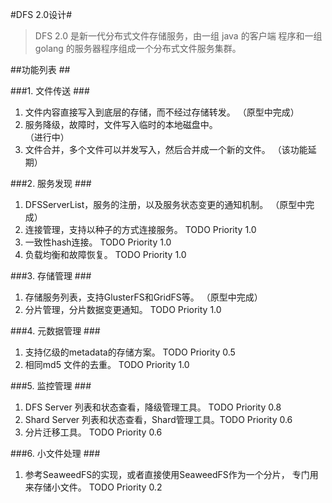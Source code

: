 #DFS 2.0设计#

> DFS 2.0 是新一代分布式文件存储服务，由一组 java 的客户端
> 程序和一组 golang 的服务器程序组成一个分布式文件服务集群。

##功能列表 ##

###1. 文件传送 ###
1. 文件内容直接写入到底层的存储，而不经过存储转发。
（原型中完成）
2. 服务降级，故障时，文件写入临时的本地磁盘中。  
（进行中）
3. 文件合并，多个文件可以并发写入，然后合并成一个新的文件。
（该功能延期）

###2. 服务发现 ###
1. DFSServerList，服务的注册，以及服务状态变更的通知机制。
（原型中完成）
2. 连接管理，支持以种子的方式连接服务。  TODO Priority 1.0
3. 一致性hash连接。   TODO Priority 1.0
4. 负载均衡和故障恢复。 TODO Priority 1.0

###3. 存储管理 ###
1. 存储服务列表，支持GlusterFS和GridFS等。 （原型中完成）
2. 分片管理，分片数据变更通知。  TODO Priority 1.0

###4. 元数据管理 ###
1. 支持亿级的metadata的存储方案。 TODO  Priority 0.5
2. 相同md5 文件的去重。 TODO Priority 1.0

###5. 监控管理 ###
1. DFS Server 列表和状态查看，降级管理工具。 TODO Priority 0.8
2. Shard Server 列表和状态查看，Shard管理工具。TODO Priority 0.6
3. 分片迁移工具。 TODO Priority 0.6

###6. 小文件处理 ###
1. 参考SeaweedFS的实现，或者直接使用SeaweedFS作为一个分片，
专门用来存储小文件。 TODO Priority 0.2
